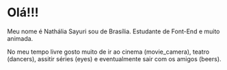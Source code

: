 # Olá!!!
Meu nome é Nathália Sayuri sou de Brasília. Estudante de Font-End e muito animada. 

No meu tempo livre gosto muito de ir ao cinema (movie_camera), teatro (dancers), assitir séries (eyes) e eventualmente sair com os amigos (beers).  

 
